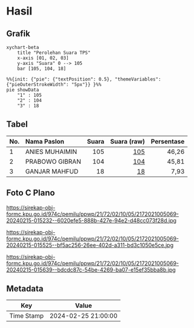 # Hasil

## Grafik

```mermaid
xychart-beta
    title "Perolehan Suara TPS"
    x-axis [01, 02, 03]
    y-axis "Suara" 0 --> 105
    bar [105, 104, 18]
```

```mermaid
%%{init: {"pie": {"textPosition": 0.5}, "themeVariables": {"pieOuterStrokeWidth": "5px"}} }%%
pie showData
    "1" : 105
    "2" : 104
    "3" : 18
```

## Tabel

| No. | Nama Paslon    | Suara | Suara (raw) | Persentase |
|:--- |:-------------- | -----:| -----------:| ----------:|
| 1   | ANIES MUHAIMIN | 105   | [105][p-1]  | 46,26      |
| 2   | PRABOWO GIBRAN | 104   | [104][p-2]  | 45,81      |
| 3   | GANJAR MAHFUD  | 18    | [18][p-3]   | 7,93       |


[p-1]: https://github.com/gigit-pemilu/pemilu-2024-21-kepulauan-riau/blob/main/pilpres/hitung-suara/sub/21-kepulauan-riau/sub/72-kota-tanjung-pinang/sub/02-tanjung-pinang-timur/sub/1005-pinang-kencana/sub/069-tps/sub/paslon-1.txt
[p-2]: https://github.com/gigit-pemilu/pemilu-2024-21-kepulauan-riau/blob/main/pilpres/hitung-suara/sub/21-kepulauan-riau/sub/72-kota-tanjung-pinang/sub/02-tanjung-pinang-timur/sub/1005-pinang-kencana/sub/069-tps/sub/paslon-2.txt
[p-3]: https://github.com/gigit-pemilu/pemilu-2024-21-kepulauan-riau/blob/main/pilpres/hitung-suara/sub/21-kepulauan-riau/sub/72-kota-tanjung-pinang/sub/02-tanjung-pinang-timur/sub/1005-pinang-kencana/sub/069-tps/sub/paslon-3.txt

## Foto C Plano

https://sirekap-obj-formc.kpu.go.id/974c/pemilu/ppwp/21/72/02/10/05/2172021005069-20240215-015232--6020efe5-888b-427e-94e2-d48cc073f28d.jpg

https://sirekap-obj-formc.kpu.go.id/974c/pemilu/ppwp/21/72/02/10/05/2172021005069-20240215-015525--bf5ac256-26ee-402d-a311-bd3c1050e5ce.jpg

https://sirekap-obj-formc.kpu.go.id/974c/pemilu/ppwp/21/72/02/10/05/2172021005069-20240215-015639--bdcdc87c-54be-4269-ba07-e15ef35bba8b.jpg


## Metadata

| Key        | Value               |
| ---------- | ------------------- |
| Time Stamp | 2024-02-25 21:00:00 |



